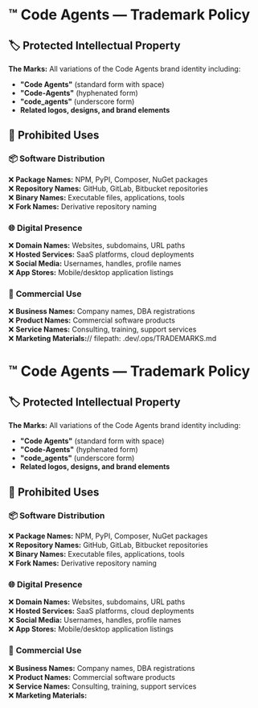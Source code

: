# ™️ Code Agents — Trademark Policy

## 🏷️ **Protected Intellectual Property**

**The Marks:** All variations of the Code Agents brand identity including:

- **"Code Agents"** (standard form with space)
- **"Code‑Agents"** (hyphenated form)
- **"code_agents"** (underscore form)
- **Related logos, designs, and brand elements**

## 🚫 **Prohibited Uses**

### 📦 **Software Distribution**

❌ **Package Names:** NPM, PyPI, Composer, NuGet packages  
❌ **Repository Names:** GitHub, GitLab, Bitbucket repositories  
❌ **Binary Names:** Executable files, applications, tools  
❌ **Fork Names:** Derivative repository naming

### 🌐 **Digital Presence**

❌ **Domain Names:** Websites, subdomains, URL paths  
❌ **Hosted Services:** SaaS platforms, cloud deployments  
❌ **Social Media:** Usernames, handles, profile names  
❌ **App Stores:** Mobile/desktop application listings

### 💼 **Commercial Use**

❌ **Business Names:** Company names, DBA registrations  
❌ **Product Names:** Commercial software products  
❌ **Service Names:** Consulting, training, support services  
❌ **Marketing Materials:**// filepath: .dev/.ops/TRADEMARKS.md

# ™️ Code Agents — Trademark Policy

## 🏷️ **Protected Intellectual Property**

**The Marks:** All variations of the Code Agents brand identity including:

- **"Code Agents"** (standard form with space)
- **"Code‑Agents"** (hyphenated form)
- **"code_agents"** (underscore form)
- **Related logos, designs, and brand elements**

## 🚫 **Prohibited Uses**

### 📦 **Software Distribution**

❌ **Package Names:** NPM, PyPI, Composer, NuGet packages  
❌ **Repository Names:** GitHub, GitLab, Bitbucket repositories  
❌ **Binary Names:** Executable files, applications, tools  
❌ **Fork Names:** Derivative repository naming

### 🌐 **Digital Presence**

❌ **Domain Names:** Websites, subdomains, URL paths  
❌ **Hosted Services:** SaaS platforms, cloud deployments  
❌ **Social Media:** Usernames, handles, profile names  
❌ **App Stores:** Mobile/desktop application listings

### 💼 **Commercial Use**

❌ **Business Names:** Company names, DBA registrations  
❌ **Product Names:** Commercial software products  
❌ **Service Names:** Consulting, training, support services  
❌ **Marketing Materials:**
